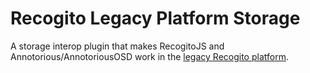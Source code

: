 # Recogito Legacy Platform Storage

A storage interop plugin that makes RecogitoJS and Annotorious/AnnotoriousOSD work in 
the [legacy Recogito platform](https://github.com/pelagios/recogito2).